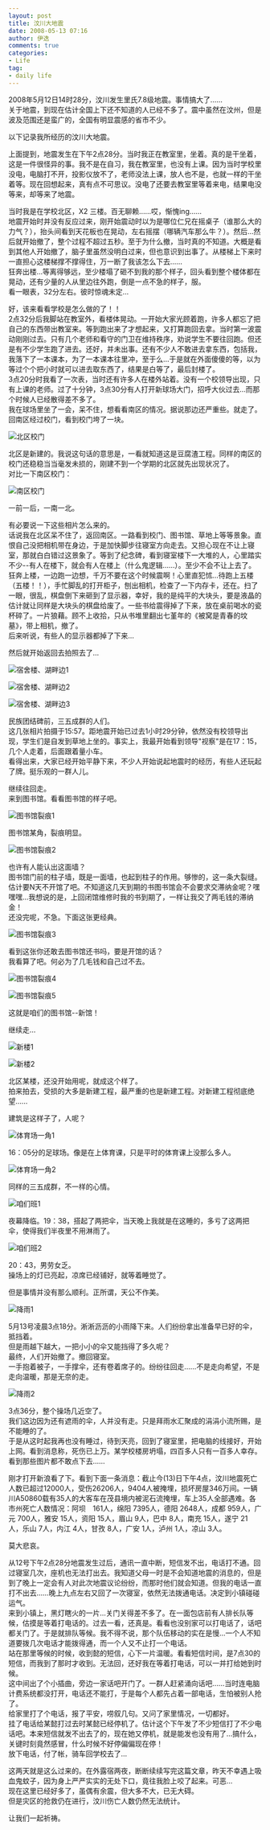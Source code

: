 ```yaml
---
layout: post
title: 汶川大地震
date: 2008-05-13 07:16
author: 伊迭
comments: true
categories: 
- Life
tag:
- daily life
---
```

2008年5月12日14时28分，汶川发生里氏7.8级地震。事情搞大了……   
关于地震，到现在估计全国上下还不知道的人已经不多了。震中虽然在汶州，但是波及范围还是蛮广的，全国有明显震感的省市不少。

以下记录我所经历的汶川大地震。

上面提到，地震发生在下午2点28分。当时我正在教室里，坐着。真的是干坐着，这是一件很怪异的事。我不是在自习，我在教室里，也没有上课。因为当时学校里没电，电脑打不开，投影仪放不了，老师没法上课，放人也不是，也就一样的干坐着等。现在回想起来，真有点不可思议。没电了还要去教室里等着来电，结果电没等来，却等来了地震。

当时我是在学校北区，X2 三楼。百无聊赖……哎，惭愧ing……   
地震开始时并没有反应过来，刚开始震动时以为是哪位仁兄在摇桌子（谁那么大的力气？），抬头间看到天花板也在晃动，左右摇摆（哪辆汽车那么牛？）。然后…然后就开始撤了，整个过程不超过五秒。至于为什么撤，当时真的不知道。大概是看到其他人开始撤了，脑子里虽然没明白过来，但也意识到出事了。从楼梯上下来时一直担心这楼梯撑不撑得住，万一断了我该怎么下去……   
狂奔出楼…等离得够远，至少楼塌了砸不到我的那个样子，回头看到整个楼体都在晃动，还有少量的人从里边往外跑，倒是一点不急的样子，服。   
看一眼表，32分左右。彼时惊魂未定…

好，该来看看学校是怎么做的了！！   
2点32分后我脚站在教室外，看楼体晃动。一开始大家光顾着跑，许多人都忘了把自己的东西带出教室来。等到跑出来了才想起来，又打算跑回去拿。当时第一波震动刚刚过去。只有几个老师和看守的门卫在维持秩序，劝说学生不要往回跑。但还是有不少学生跑了进去。还好，并未出事。还有不少人不敢进去拿东西，包括我，我落下了一本课本，为了一本课本往里冲，至于么…于是就在外面傻傻的等，以为等过个个把小时就可以进去取东西了，结果是白等了，最后封楼了。   
3点20分时我看了一次表，当时还有许多人在楼外站着。没有一个校领导出现，只有上课的老师。过了十分钟，3点30分有人打开新球场大门，招呼大伙过去…而那个时候人已经散得差不多了。   
我在球场里坐了一会，呆不住，想看看南区的情况。据说那边还严重些。就走了。回南区经过校门，看到校门垮了一块。

![北区校门](http://blogfile.qiniudn.com/%40%2Fiyidie%2Fimg%2F2008051301.jpg)

北区是新建的。我说这句话的意思是，一看就知道这是豆腐渣工程。同样的南区的校门还稳稳当当毫发未损的，刚建不到一个学期的北区就先出现状况了。   
对比一下南区校门：

![南区校门](http://blogfile.qiniudn.com/%40%2Fiyidie%2Fimg%2F2008051302.jpg)

一前一后，一南一北。

有必要说一下这些相片怎么来的。   
话说我在北区呆不住了，返回南区。一路看到校门、图书馆、草地上等等景象。直恨自己没把相机带在身边，于是加快脚步往寝室方向走去。又担心现在不让上寝室，那就白白错过这景象了。等到了纪念碑，看到寝室楼下一大堆的人，心里踏实不少--有人在楼下，就会有人在楼上（什么鬼逻辑……）。至少不会不让上去了。   
狂奔上楼，一边跑一边想，千万不要在这个时候震啊！心里直犯怵…待跑上五楼（五楼！！），手忙脚乱的打开柜子，刨出相机，检查了一下内存卡，还在。扫了一眼，很乱，棋盘倒下来砸到了显示器，幸好，我的是纯平的大块头，要是液晶的估计就让同样是大块头的棋盘给废了。一些书给震得掉了下来，放在桌前喝水的瓷杯碎了。一片狼藉。顾不上收拾，只从书堆里翻出七堇年的《被窝是青春的坟墓》，带上相机，撤了。   
后来听说，有些人的显示器都掉了下来…

然后就开始返回去拍照去了…

![宿舍楼、湖畔边1](http://blogfile.qiniudn.com/%40%2Fiyidie%2Fimg%2F2008051303.jpg)

![宿舍楼、湖畔边2](http://blogfile.qiniudn.com/%40%2Fiyidie%2Fimg%2F2008051304.jpg)

![宿舍楼、湖畔边3](http://blogfile.qiniudn.com/%40%2Fiyidie%2Fimg%2F2008051305.jpg)

民族团结碑前，三五成群的人们。   
这几张相片拍摄于15:57。距地震开始已过去1小时29分钟，依然没有校领导出现，学生们是自发到草地上坐的。事实上，我最开始看到领导"视察"是在17：15，几个人走着，后面跟着量小车。   
看得出来，大家已经开始平静下来，不少人开始说起地震时的经历，有些人还玩起了牌。挺乐观的一群人儿。

继续往回走。   
来到图书馆。看看图书馆的样子吧。

![图书馆裂痕1](http://blogfile.qiniudn.com/%40%2Fiyidie%2Fimg%2F2008051306.jpg)

图书馆某角，裂痕明显。

![图书馆裂痕2](http://blogfile.qiniudn.com/%40%2Fiyidie%2Fimg%2F2008051307.jpg)

也许有人能认出这面墙？   
图书馆门前的柱子墙，既是一面墙，也起到柱子的作用。够惨的，这一条大裂缝。估计要N天不开馆了吧。不知道这几天到期的书图书馆会不会要求交滞纳金呢？嘿嘿嘿…我想说的是，上回闭馆维修时我的书到期了，一样让我交了两毛钱的滞纳金！   
还没完呢，不急。下面这张更经典。

![图书馆裂痕3](http://blogfile.qiniudn.com/%40%2Fiyidie%2Fimg%2F2008051308.jpg)

看到这张你还敢去图书馆还书吗，要是开馆的话？   
我看算了吧。何必为了几毛钱和自己过不去。

![图书馆裂痕4](http://blogfile.qiniudn.com/%40%2Fiyidie%2Fimg%2F2008051309.jpg)

![图书馆裂痕5](http://blogfile.qiniudn.com/%40%2Fiyidie%2Fimg%2F2008051310.jpg)

这就是咱们的图书馆--新馆！

继续走…

![新楼1](http://blogfile.qiniudn.com/%40%2Fiyidie%2Fimg%2F2008051311.jpg)

![新楼2](http://blogfile.qiniudn.com/%40%2Fiyidie%2Fimg%2F2008051312.jpg)

北区某楼，还没开始用呢，就成这个样了。   
拍来拍去，受损的大多是新建工程，最严重的也是新建工程。对新建工程彻底绝望……

建筑是这样子了，人呢？

![体育场一角1](http://blogfile.qiniudn.com/%40%2Fiyidie%2Fimg%2F2008051313.jpg)

16：05分的足球场。像是在上体育课，只是平时的体育课上没那么多人。

![体育场一角2](http://blogfile.qiniudn.com/%40%2Fiyidie%2Fimg%2F2008051314.jpg)

同样的三五成群，不一样的心情。

![咱们班1](http://blogfile.qiniudn.com/%40%2Fiyidie%2Fimg%2F2008051315.jpg)

夜幕降临。19：38，搭起了两把伞，当天晚上我就是在这睡的，多亏了这两把伞，使得我们半夜里不用淋雨了。

![咱们班2](http://blogfile.qiniudn.com/%40%2Fiyidie%2Fimg%2F2008051316.jpg)

20：43，男劳女乏。   
操场上的灯已亮起，凉席已经铺好，就等着睡觉了。

但是事情并没有那么顺利。正所谓，天公不作美。

![降雨1](http://blogfile.qiniudn.com/%40%2Fiyidie%2Fimg%2F2008051317.jpg)

5月13号凌晨3点18分。淅淅沥沥的小雨降下来。人们纷纷拿出准备早已好的伞，抵挡着。   
但是雨越下越大，一把小小的伞又能挡得了多久呢？   
最终，人们开始撤了。撤回寝室。   
一手抱着被子，一手撑伞，还有卷着席子的。纷纷往回走……不是走向希望，不是走向温暖，那是无奈的走。

![降雨2](http://blogfile.qiniudn.com/%40%2Fiyidie%2Fimg%2F2008051318.jpg)

3点36分，整个操场几近空了。   
我们这边因为还有遮雨的伞，人并没有走。只是拜雨水汇聚成的涓涓小流所赐，是不能睡的了。   
于是从这时起我再也没有睡过，待到天亮，回到了寝室里，把电脑的线接好，开始上网。看到消息称，死伤已上万。某学校楼房坍塌，四百多人只有一百多人幸存。看到那些图片都不敢点下去……

刚才打开新浪看了下。看到下面一条消息：截止今(13)日下午4点，汶川地震死亡人数已超过12000人，受伤26206人，9404人被掩埋，损坏房屋346万间。一辆川A50860载有35人的大客车在茂县境内被泥石流掩埋，车上35人全部遇难。各市州死亡人数情况：阿坝　161人，绵阳 7395人，德阳 2648人，成都 959人，广元 700人，雅安 15人，资阳 15人，眉山 9人，巴中 8人，南充 15人，遂宁 21人，乐山 7人，内江 4人，甘孜 8人，广安 1人，泸州 1人，凉山 3人。

莫大悲哀。

从12号下午2点28分地震发生过后，通讯一直中断，短信发不出，电话打不通。回过寝室几次，座机也无法打出去。我知道父母一时是不会知道地震的消息的，但是到了晚上一定会有人对此次地震议论纷纷，而那时他们就会知道。但我的电话一直打不出去……晚上九点左右又回了一次寝室，依然无法拨通电话。决定到小镇碰碰运气。   
来到小镇上，黑灯瞎火的一片...关门关得差不多了。在一面包店前有人排长队等候，估摸是等着打电话的。过去一看，还真是。看看也没别家可以打电话了，话吧都关门了。于是就排队等候。我不得不说，那个队伍移动的实在是慢...一个人不知道要拨几次电话才能拨得通，而一个人又不止打一个电话。   
站在那里等候的时候，收到懿的短信，心下一片温暖。看看短信时间，是7点30的短信，而我到了那时才收到。无法回，还好我在等着打电话，可以一并打给她到时候。   
这中间出了个小插曲，旁边一家话吧开门了。一群人赶紧涌向话吧……当时连电脑计费系统都没打开，电话还不能打，于是每个人都先占着一部电话，生怕被别人抢了。   
给家里打了个电话，报了平安，唠叙几句。又问了家里情况，一切都好。   
挂了电话给某懿打过去时某懿已经停机了。估计这个下午发了不少短信打了不少电话吧。本来短信就发不出去了的，现在她又停机，就是能发也没有用了…搞什么，关键时刻竟然感冒，什么时候不好停偏偏现在停！   
放下电话，付了帐，骑车回学校去了…

这两天就是这么过来的。在外露宿两夜，断断续续写完这篇文章，昨天不幸遇上吸血鬼蚊子，因为身上严严实实的无处下口，竟往我脸上咬了起来。可恶…   
现在这里已经好多了，虽偶有余震，但大多不大，已无大碍。   
但是灾区的抢救仍在进行，汶川伤亡人数仍然无法统计。

让我们一起祈祷。

